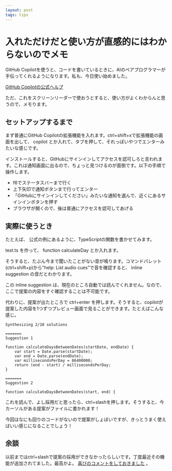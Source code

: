 ```yaml
---
layout: post
tags: tips
---
```


# 入れただけだと使い方が直感的にはわからないのでメモ

GitHub Copilotを使うと、コードを書いているときに、AIのペアプログラマーが手伝ってくれるようになります。私も、今日使い始めました。

[GitHub Copilotの公式ヘルプ](https://docs.github.com/ja/copilot/getting-started-with-github-copilot)

ただ、これをスクリーンリーダーで使おうとすると、使い方がよくわからんと思うので、メモります。

## セットアップするまで

まず普通にGitHub Copilotの拡張機能を入れます。ctrl+shift+xで拡張機能の画面を出して、 copilot とか入れて、タブを押して、それっぽいやつでエンターみたいな感じです。

インストールすると、GitHubにサインインしてアクセスを認可しろと言われます。これは通知画面に出るので、ちょっと見つけるのが面倒です。以下の手順で操作します。

- f6でステータスバーまで行く
- 上下矢印で通知ボタンまで行ってエンター
- 「GitHubにサインインしてください」みたいな通知を選んで、近くにあるサインインボタンを押す
- ブラウザが開くので、後は普通にアクセスを認可してあげる

## 実際に使うとき

たとえば、 公式の例にあるように、TypeScriptの関数を書かせてみます。

test.ts を作って、 function calculateDay とか入れます。

そうすると、たぶん今まで聞いたことがない音が鳴ります。コマンドパレット(ctrl+shift+p)から"help: List audio cues"で音を確認すると、 inline suggestion の音だとわかります。

この inline suggestion は、現在のところ自動では読んでくれません。なので、ここで提案の内容をすぐ確認することは不可能です。

代わりに、提案が出たところで ctrl+enter を押します。そうすると、copilotが提案した内容を1つずつプレビュー画面で見ることができます。たとえばこんな感じ。

```
Synthesizing 2/10 solutions

=======
Suggestion 1

function calculateDaysBetweenDates(startDate, endDate) {
    var start = Date.parse(startDate);
    var end = Date.parse(endDate);
    var millisecondsPerDay = 86400000;
    return (end - start) / millisecondsPerDay;
}

=======
Suggestion 2

function calculateDaysBetweenDates(start, end) {

```

これを読んで、よし採用だと思ったら、ctrl+slashを押します。そうすると、今カーソルがある提案がファイルに書かれます！

今回はなにも回りのコードがないので提案がしょぼいですが、きっとうまく使えばいい感じになることでしょう！

## 余談

以前まではctrl+slashで提案の採用ができなかったらしいです。丁度最近その機能が追加されてました。最高かよ。 [喜びのコメントをしておきました](https://github.com/orgs/community/discussions/7139) 。

